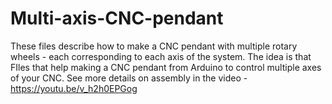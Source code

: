 # Multi-axis-CNC-pendant
These files describe how to make a CNC pendant with multiple rotary wheels - each corresponding to each axis of the system. The idea is that 
FIles that help making a CNC pendant from Arduino to control multiple axes of your CNC.
See more details on assembly in the video - https://youtu.be/v_h2h0EPGog


